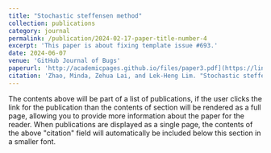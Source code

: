 ```yaml
---
title: "Stochastic steffensen method"
collection: publications
category: journal
permalink: /publication/2024-02-17-paper-title-number-4
excerpt: 'This paper is about fixing template issue #693.'
date: 2024-06-07
venue: 'GitHub Journal of Bugs'
paperurl: 'http://academicpages.github.io/files/paper3.pdf](https://link.springer.com/article/10.1007/s10589-024-00583-7'
citation: 'Zhao, Minda, Zehua Lai, and Lek-Heng Lim. "Stochastic steffensen method." Computational Optimization and Applications (2024): 1-32.'
---
```


The contents above will be part of a list of publications, if the user clicks the link for the publication than the contents of section will be rendered as a full page, allowing you to provide more information about the paper for the reader. When publications are displayed as a single page, the contents of the above "citation" field will automatically be included below this section in a smaller font.
